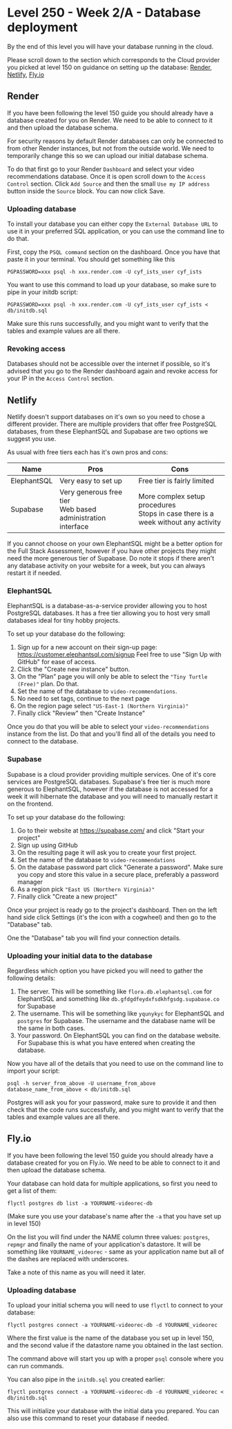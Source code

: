 # Level 250 - Week 2/A - Database deployment

By the end of this level you will have your database running in the cloud.

Please scroll down to the section which corresponds to the Cloud provider you picked at level 150 on guidance on setting up the database: [Render](#render), [Netlify](#netlify), [Fly.io](#flyio)

## Render

If you have been following the level 150 guide you should already have a database created for you on Render. We need to be able to connect to it and then upload the database schema.

For security reasons by default Render databases can only be connected to from other Render instances, but not from the outside world. We need to temporarily change this so we can upload our initial database schema.

To do that first go to your Render `Dashboard` and select your video recommendations database. Once it is open scroll down to the `Access Control` section. Click `Add Source` and then the small `Use my IP address` button inside the `Source` block. You can now click Save.

### Uploading database

To install your database you can either copy the `External Database URL` to use it in your preferred SQL application, or you can use the command line to do that.

First, copy the `PSQL command` section on the dashboard. Once you have that paste it in your terminal. You should get something like this

```
PGPASSWORD=xxx psql -h xxx.render.com -U cyf_ists_user cyf_ists
```

You want to use this command to load up your database, so make sure to pipe in your initdb script:

```
PGPASSWORD=xxx psql -h xxx.render.com -U cyf_ists_user cyf_ists < db/initdb.sql
```

Make sure this runs successfully, and you might want to verify that the tables and example values are all there.

### Revoking access

Databases should not be accessible over the internet if possible, so it's advised that you go to the Render dashboard again and revoke access for your IP in the `Access Control` section.

## Netlify

Netlify doesn't support databases on it's own so you need to chose a different provider. There are multiple providers that offer free PostgreSQL databases, from these ElephantSQL and Supabase are two options we suggest you use.

As usual with free tiers each has it's own pros and cons:

| Name        | Pros                                                          | Cons                                                                                |
| ----------- | ------------------------------------------------------------- | ----------------------------------------------------------------------------------- |
| ElephantSQL | Very easy to set up                                           | Free tier is fairly limited                                                         |
| Supabase    | Very generous free tier<br>Web based administration interface | More complex setup procedures<br>Stops in case there is a week without any activity |

If you cannot choose on your own ElephantSQL might be a better option for the Full Stack Assessment, however if you have other projects they might need the more generous tier of Supabase. Do note it stops if there aren't any database activity on your website for a week, but you can always restart it if needed.

### ElephantSQL

ElephantSQL is a database-as-a-service provider allowing you to host PostgreSQL databases. It has a free tier allowing you to host very small databases ideal for tiny hobby projects.

To set up your database do the following:

1. Sign up for a new account on their sign-up page: https://customer.elephantsql.com/signup Feel free to use "Sign Up with GitHub" for ease of access.
2. Click the "Create new instance" button.
3. On the "Plan" page you will only be able to select the `"Tiny Turtle (Free)"` plan. Do that.
4. Set the name of the database to `video-recommendations`.
5. No need to set tags, continue to the next page
6. On the region page select `"US-East-1 (Northern Virginia)"`
7. Finally click "Review" then "Create Instance"

Once you do that you will be able to select your `video-recommendations` instance from the list. Do that and you'll find all of the details you need to connect to the database.

### Supabase

Supabase is a cloud provider providing multiple services. One of it's core services are PostgreSQL databases. Supabase's free tier is much more generous to ElephantSQL, however if the database is not accessed for a week it will hibernate the database and you will need to manually restart it on the frontend.

To set up your database do the following:

1. Go to their website at https://supabase.com/ and click "Start your project"
2. Sign up using GitHub
3. On the resulting page it will ask you to create your first project.
4. Set the name of the database to `video-recommendations`
5. On the database password part click "Generate a password". Make sure you copy and store this value in a secure place, preferably a password manager
6. As a region pick `"East US (Northern Virginia)"`
7. Finally click "Create a new project"

Once your project is ready go to the project's dashboard. Then on the left hand side click Settings (it's the icon with a cogwheel) and then go to the "Database" tab.

One the "Database" tab you will find your connection details.

### Uploading your initial data to the database

Regardless which option you have picked you will need to gather the following details:

1. The server. This will be something like `flora.db.elephantsql.com` for ElephantSQL and something like `db.gfdgdfeydxfsdkhfgsdg.supabase.co` for Supabase
2. The username. This will be something like `yqunykyc` for ElephantSQL and `postgres` for Supabase. The username and the database name will be the same in both cases.
3. Your password. On ElephantSQL you can find on the database website. For Supabase this is what you have entered when creating the database.

Now you have all of the details that you need to use on the command line to import your script:

```
psql -h server_from_above -U username_from_above database_name_from_above < db/initdb.sql
```

Postgres will ask you for your password, make sure to provide it and then check that the code runs successfully, and you might want to verify that the tables and example values are all there.

## Fly.io

If you have been following the level 150 guide you should already have a database created for you on Fly.io. We need to be able to connect to it and then upload the database schema.

Your database can hold data for multiple applications, so first you need to get a list of them:

```
flyctl postgres db list -a YOURNAME-videorec-db
```

(Make sure you use your database's name after the `-a` that you have set up in level 150)

On the list you will find under the NAME column three values: `postgres`, `repmgr` and finally the name of your application's datastore. It will be something like `YOURNAME_videorec` - same as your application name but all of the dashes are replaced with underscores.

Take a note of this name as you will need it later.

### Uploading database

To upload your initial schema you will need to use `flyctl` to connect to your database:

```
flyctl postgres connect -a YOURNAME-videorec-db -d YOURNAME_videorec
```

Where the first value is the name of the database you set up in level 150, and the second value if the datastore name you obtained in the last section.

The command above will start you up with a proper `psql` console where you can run commands.

You can also pipe in the `initdb.sql` you created earlier:

```
flyctl postgres connect -a YOURNAME-videorec-db -d YOURNAME_videorec < db/initdb.sql
```

This will initialize your database with the initial data you prepared. You can also use this command to reset your database if needed.
